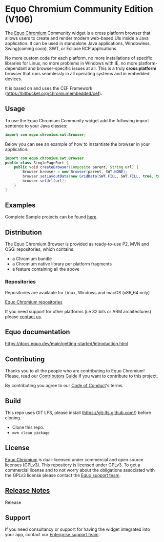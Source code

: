 # Equo Chromium Community Edition (**V106**)

The [Equo Chromium](https://www.equo.dev/chromium) Community widget is a cross platform browser that allows users to create and render modern web-based UIs inside a Java application. It can be used in standalone Java applications, Windowless, Swing(coming soon), SWT, or Eclipse RCP applications.

No more custom code for each platform, no more installations of specific libraries for Linux, no more problems in Windows with IE, no more platform-dependant and browser-specific issues at all. This is a truly **cross platform** browser that runs seamlessly in all operating systems and in embedded devices.

It is based on and uses the CEF Framework (https://bitbucket.org/chromiumembedded/cef).

## Usage

To use the Equo Chromium Community widget add the following import sentence to your Java classes:


```java
import com.equo.chromium.swt.Browser;
```

Below you can see an example of how to instantiate the browser in your application:

```java
import com.equo.chromium.swt.Browser
public class SinglePagePart {
	public void createBrowser(Composite parent, String url) {
		Browser browser = new Browser(parent, SWT.NONE);
		browser.setLayoutData(new GridData(SWT.FILL, SWT.FILL, true, true));
		browser.setUrl(url);
	}
}
```

## Examples

Complete Sample projects can be found [here](https://github.com/equoplatform/chromium-samples).

## Distribution

The Equo Chromium Browser is provided as ready-to-use P2, MVN and OSGi repositories, which contains:

- a Chromium bundle
- a Chromium native library per platform fragments
- a feature containing all the above

### Repositories

Repositories are available for Linux, Windows and macOS (x86_64 only)

[Equo Chromium repositories](https://dl.equo.dev/chromium-swt-ce/oss/mvn/index.html)

If you need support for other platforms (i.e 32 bits or ARM architectures) please [contact us](https://www.equo.dev/request-a-demo).

## Equo documentation

https://docs.equo.dev/main/getting-started/introduction.html

## Contributing

Thanks you to all the people who are contributing to Equo Chromium! Please, read our [Contributors Guide](docs/CONTRIBUTING.md) if you want to contribute to this project.

By contributing you agree to our [Code of Conduct](docs/CODE_OF_CONDUCT.md)'s terms.

## Build

This repo uses GIT LFS, please install (https://git-lfs.github.com/) before cloning.

- Clone this repo.
- `mvn clean package`


## License

[Equo Chromium](https://www.equo.dev/chromium) is dual-licensed under commercial and open source licenses (GPLv3). This repository is licensed under GPLv3. To get a commercial license and to not worry about the obligations associated with the GPLv3 license please contact the [Equo support team](https://www.equo.dev/request-a-demo).

## [Release Notes](https://docs.equo.dev/chromium/ce-106.x/reference/release-notes.html)

Release

## Support

If you need consultancy or support for having the widget integrated into your app, contact our [Enterprise support team](mailto:support@equo.dev).
